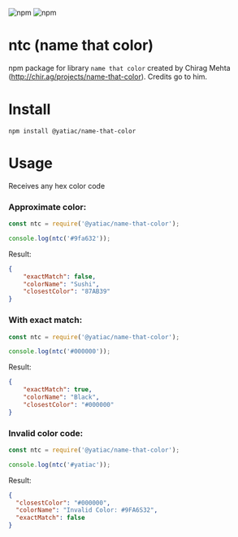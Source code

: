 ![npm](https://img.shields.io/npm/v/@yatiac/name-that-color)
![npm](https://img.shields.io/npm/dw/@yatiac/name-that-color)
# ntc (name that color)

npm package for library `name that color` created by Chirag Mehta (http://chir.ag/projects/name-that-color). Credits go to him.
# Install
```
npm install @yatiac/name-that-color
```
# Usage
Receives any hex color code
### Approximate color:
```javascript
const ntc = require('@yatiac/name-that-color');

console.log(ntc('#9fa632'));
```

Result: 
```json
{ 
    "exactMatch": false, 
    "colorName": "Sushi", 
    "closestColor": "87AB39" 
}
```

###  With exact match:
```javascript
const ntc = require('@yatiac/name-that-color');

console.log(ntc('#000000'));
```

Result:
```json
{ 
    "exactMatch": true, 
    "colorName": "Black", 
    "closestColor": "#000000" 
}
```
### Invalid color code:
```javascript
const ntc = require('@yatiac/name-that-color');

console.log(ntc('#yatiac'));
```
Result:
```json
{
  "closestColor": "#000000",
  "colorName": "Invalid Color: #9FA6S32",
  "exactMatch": false
}
```
